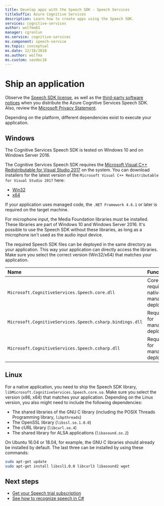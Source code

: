 ```yaml
---
title: Develop apps with the Speech SDK - Speech Services
titleSuffix: Azure Cognitive Services
description: Learn how to create apps using the Speech SDK.
services: cognitive-services
author: wolfma61
manager: cgronlun
ms.service: cognitive-services
ms.component: speech-service
ms.topic: conceptual
ms.date: 12/18/2018
ms.author: wolfma
ms.custom: seodec18
---
```


# Ship an application

Observe the [Speech SDK license](https://aka.ms/csspeech/license201809), as well as the [third-party software notices](https://csspeechstorage.blob.core.windows.net/drop/1.0.0/ThirdPartyNotices.html) when you distribute the Azure Cognitive Services Speech SDK. Also, review the [Microsoft Privacy Statement](https://aka.ms/csspeech/privacy).

Depending on the platform, different dependencies exist to execute your application.

## Windows

The Cognitive Services Speech SDK is tested on Windows 10 and on Windows Server 2016.

The Cognitive Services Speech SDK requires the [Microsoft Visual C++ Redistributable for Visual Studio 2017](https://support.microsoft.com/help/2977003/the-latest-supported-visual-c-downloads) on the system. You can download installers for the latest version of the `Microsoft Visual C++ Redistributable for Visual Studio 2017` here:

- [Win32](https://aka.ms/vs/15/release/vc_redist.x86.exe)
- [x64](https://aka.ms/vs/15/release/vc_redist.x64.exe)

If your application uses managed code, the `.NET Framework 4.6.1` or later is required on the target machine.

For microphone input, the Media Foundation libraries must be installed. These libraries are part of Windows 10 and Windows Server 2016. It's possible to use the Speech SDK without these libraries, as long as a microphone isn't used as the audio input device.

The required Speech SDK files can be deployed in the same directory as your application. This way your application can directly access the libraries. Make sure you select the correct version (Win32/x64) that matches your application.

| Name | Function
|:-----|:----|
| `Microsoft.CognitiveServices.Speech.core.dll` | Core SDK, required for native and managed deployment
| `Microsoft.CognitiveServices.Speech.csharp.bindings.dll` | Required for managed deployment
| `Microsoft.CognitiveServices.Speech.csharp.dll` | Required for managed deployment

## Linux

For a native application, you need to ship the Speech SDK library, `libMicrosoft.CognitiveServices.Speech.core.so`.
Make sure you select the version (x86, x64) that matches your application. Depending on the Linux version, you also might need to include the following dependencies:

* The shared libraries of the GNU C library (including the POSIX Threads Programming library, `libpthreads`)
* The OpenSSL library (`libssl.so.1.0.0`)
* The cURL library (`libcurl.so.4`)
* The shared library for ALSA applications (`libasound.so.2`)

On Ubuntu 16.04 or 18.04, for example, the GNU C libraries should already be installed by default. The last three can be installed by using these commands:

```sh
sudo apt-get update
sudo apt-get install libssl1.0.0 libcurl3 libasound2 wget
```

## Next steps

* [Get your Speech trial subscription](https://azure.microsoft.com/try/cognitive-services/)
* [See how to recognize speech in C#](quickstart-csharp-dotnet-windows.md)
